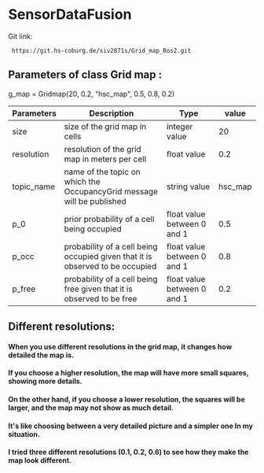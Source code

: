# SensorDataFusion

Git link:
```shell
 https://git.hs-coburg.de/siv2871s/Grid_map_Ros2.git
```
##  Parameters of class Grid map :

g_map = Gridmap(20, 0.2, "hsc_map", 0.5, 0.8, 0.2)

|Parameters|	Description|	Type|	value|
|-----|------|------|-------|
|size|	size of the grid map in cells|	integer value|	20|
|resolution|	resolution of the grid map in meters per cell|	float value|	0.2|
|topic_name|	name of the topic on which the OccupancyGrid message will be published|	string value|	hsc_map
|p_0|	prior probability of a cell being occupied|	float value between 0 and 1|	0.5|
|p_occ|	probability of a cell being occupied given that it is observed to be occupied|	float value between 0 and 1|	0.8|
|p_free|	probability of a cell being free given that it is observed to be free|	float value between 0 and 1|	0.2|

## Different resolutions:

#### When you use different resolutions in the grid map, it changes how detailed the map is. 

#### If you choose a higher resolution, the map will have more small squares, showing more details.

####  On the other hand, if you choose a lower resolution, the squares will be larger, and the map may not show as much detail. 

#### It's like choosing between a very detailed picture and a simpler one In my situation.

#### I tried three different resolutions (0.1, 0.2, 0.6) to see how they make the map look different.
